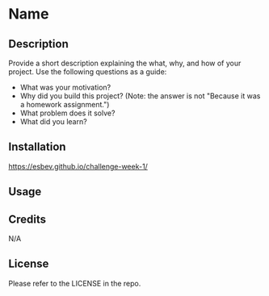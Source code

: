 # Name

## Description

Provide a short description explaining the what, why, and how of your project. Use the following questions as a guide:

- What was your motivation?
- Why did you build this project? (Note: the answer is not "Because it was a homework assignment.")
- What problem does it solve?
- What did you learn?

## Installation

https://esbev.github.io/challenge-week-1/

## Usage



## Credits

N/A

## License

Please refer to the LICENSE in the repo.